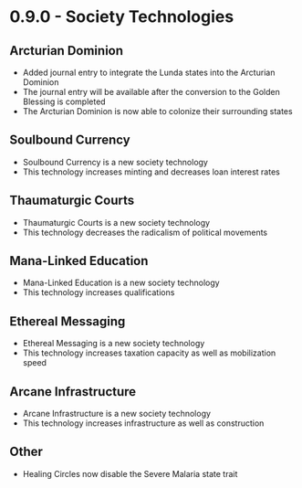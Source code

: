 # 0.9.0 - Society Technologies

## Arcturian Dominion
- Added journal entry to integrate the Lunda states into the Arcturian Dominion
- The journal entry will be available after the conversion to the Golden Blessing is completed
- The Arcturian Dominion is now able to colonize their surrounding states

## Soulbound Currency
- Soulbound Currency is a new society technology
- This technology increases minting and decreases loan interest rates

## Thaumaturgic Courts
- Thaumaturgic Courts is a new society technology
- This technology decreases the radicalism of political movements

## Mana-Linked Education
- Mana-Linked Education is a new society technology
- This technology increases qualifications

## Ethereal Messaging
- Ethereal Messaging is a new society technology
- This technology increases taxation capacity as well as mobilization speed

## Arcane Infrastructure
- Arcane Infrastructure is a new society technology
- This technology increases infrastructure as well as construction

## Other
- Healing Circles now disable the Severe Malaria state trait